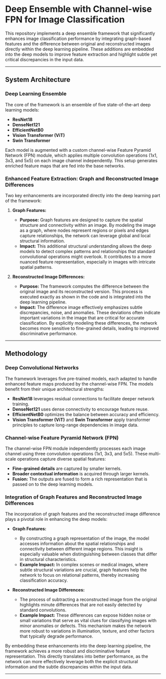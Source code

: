 # Deep Ensemble with Channel-wise FPN for Image Classification

This repository implements a deep ensemble framework that significantly enhances image classification performance by integrating graph-based features and the difference between original and reconstructed images directly within the deep learning pipeline. These additions are embedded into the deep models to improve feature extraction and highlight subtle yet critical discrepancies in the input data.

---

## System Architecture

### Deep Learning Ensemble

The core of the framework is an ensemble of five state-of-the-art deep learning models:

- **ResNet18**
- **DenseNet121**
- **EfficientNetB0**
- **Vision Transformer (ViT)**
- **Swin Transformer**

Each model is augmented with a custom channel-wise Feature Pyramid Network (FPN) module, which applies multiple convolution operations (1x1, 3x3, and 5x5) on each image channel independently. This setup generates enriched feature maps that are fed into the base networks.

### Enhanced Feature Extraction: Graph and Reconstructed Image Differences

Two key enhancements are incorporated directly into the deep learning part of the framework:

1. **Graph Features:**
   - **Purpose:** Graph features are designed to capture the spatial structure and connectivity within an image. By modeling the image as a graph, where nodes represent regions or pixels and edges capture relationships, the network can leverage global and local structural information.
   - **Impact:** This additional structural understanding allows the deep models to detect complex patterns and relationships that standard convolutional operations might overlook. It contributes to a more nuanced feature representation, especially in images with intricate spatial patterns.

2. **Reconstructed Image Differences:**
   - **Purpose:** The framework computes the difference between the original image and its reconstructed version. This process is executed exactly as shown in the code and is integrated into the deep learning pipeline.
   - **Impact:** The difference image effectively emphasizes subtle discrepancies, noise, and anomalies. These deviations often indicate important variations in the image that are critical for accurate classification. By explicitly modeling these differences, the network becomes more sensitive to fine-grained details, leading to improved discriminative performance.

---

## Methodology

### Deep Convolutional Networks

The framework leverages five pre-trained models, each adapted to handle enhanced feature maps produced by the channel-wise FPN. The models benefit from their unique architectural strengths:

- **ResNet18** leverages residual connections to facilitate deeper network training.
- **DenseNet121** uses dense connectivity to encourage feature reuse.
- **EfficientNetB0** optimizes the balance between accuracy and efficiency.
- **Vision Transformer (ViT)** and **Swin Transformer** apply transformer principles to capture long-range dependencies in image data.

### Channel-wise Feature Pyramid Network (FPN)

The channel-wise FPN module independently processes each image channel using three convolution operations (1x1, 3x3, and 5x5). These multi-scale operations capture diverse spatial features:
- **Fine-grained details** are captured by smaller kernels.
- **Broader contextual information** is acquired through larger kernels.
- **Fusion:** The outputs are fused to form a rich representation that is passed on to the deep learning models.

### Integration of Graph Features and Reconstructed Image Differences

The incorporation of graph features and the reconstructed image difference plays a pivotal role in enhancing the deep models:

- **Graph Features:**
  - By constructing a graph representation of the image, the model accesses information about the spatial relationships and connectivity between different image regions. This insight is especially valuable when distinguishing between classes that differ in structural characteristics.
  - **Example Impact:** In complex scenes or medical images, where subtle structural variations are crucial, graph features help the network to focus on relational patterns, thereby increasing classification accuracy.

- **Reconstructed Image Differences:**
  - The process of subtracting a reconstructed image from the original highlights minute differences that are not easily detected by standard convolutions.
  - **Example Impact:** These differences can expose hidden noise or small variations that serve as vital clues for classifying images with minor anomalies or defects. This mechanism makes the network more robust to variations in illumination, texture, and other factors that typically degrade performance.

By embedding these enhancements into the deep learning pipeline, the framework achieves a more robust and discriminative feature representation. This directly translates into better performance, as the network can more effectively leverage both the explicit structural information and the subtle discrepancies within the input data.

---
